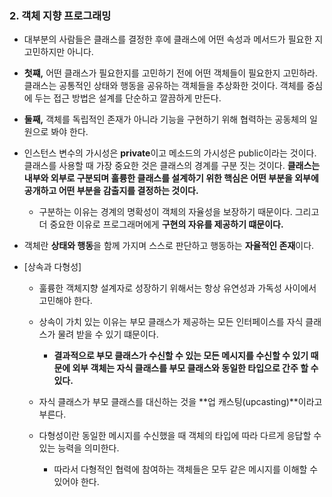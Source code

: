 ### **2. 객체 지향 프로그래밍**

- 대부분의 사람들은 클래스를 결정한 후에 클래스에 어떤 속성과 메서드가 필요한 지 고민하지만 아니다.

- **첫쨰,** 어떤 클래스가 필요한지를 고민하기 전에 어떤 객체들이 필요한지 고민하라. 클래스는 공통적인 상태와 행동을 공유하는 객체들을 추상화한 것이다. 객체를 중심에 두는 접근 방법은 설계를 단순하고 깔끔하게 만든다.
- **둘째,** 객체를 독립적인 존재가 아니라 기능을 구현하기 위해 협력하는 공동체의 일원으로 봐야 한다.
- 인스턴스 변수의 가시성은 **private**이고 메소드의 가시성은 public이라는 것이다. 클래스를 사용할 때 가장 중요한 것은 클래스의 경계를 구분 짓는 것이다. **클래스는 내부와 외부로 구분되며 훌륭한 클래스를 설계하기 위한 핵심은 어떤 부분을 외부에 공개하고 어떤 부분을 감출지를 결정하는 것이다.**
    - 구분하는 이유는 경계의 명확성이 객체의 자율성을 보장하기 때문이다. 그리고 더 중요한 이유로 프로그래머에게 **구현의 자유를 제공하기 떄문이다.**
- 객체란 **상태와 행동**을 함께 가지며 스스로 판단하고 행동하는 **자율적인 존재**이다.
- [상속과 다형성] 
    - 훌륭한 객체지향 설계자로 성장하기 위해서는 항상 유연성과 가독성 사이에서 고민해야 한다.
   
    - 상속이 가치 있는 이유는 부모 클래스가 제공하는 모든 인터페이스를 자식 클래스가 물려 받을 수 있기 떄문이다.
        - **결과적으로 부모 클래스가 수신할 수 있는 모든 메시지를 수신할 수 있기 때문에 외부 객체는 자식 클래스를 부모 클래스와 동일한 타입으로 간주 할 수 있다.**
    - 자식 클래스가 부모 클래스를 대신하는 것을 **업 캐스팅(upcasting)**이라고 부른다.
    - 다형성이란 동일한 메시지를 수신했을 때 객체의 타입에 따라 다르게 응답할 수 있는 능력을 의미한다.
        - 따라서 다형적인 협력에 참여하는 객체들은 모두 같은 메시지를 이해할 수 있어야 한다.
